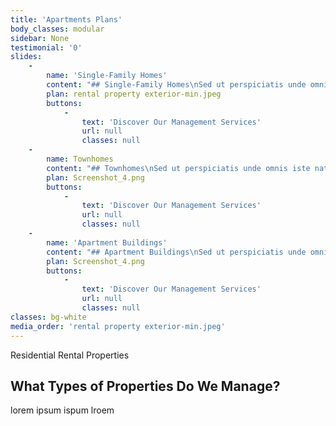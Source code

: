 ```yaml
---
title: 'Apartments Plans'
body_classes: modular
sidebar: None
testimonial: '0'
slides:
    -
        name: 'Single-Family Homes'
        content: "## Single-Family Homes\nSed ut perspiciatis unde omnis iste natus error sit voluptatem accusantium doloremque laudantium, totam rem aperiam, eaque ipsa quae ab illo inventore veritatis et quasi architecto beatae vitae dicta sunt explicabo. <br><br> error sit voluptatem accusantium doloremque laudantium, totam rem aperiam,  perspiciatis unde omnis "
        plan: rental property exterior-min.jpeg
        buttons:
            -
                text: 'Discover Our Management Services'
                url: null
                classes: null
    -
        name: Townhomes
        content: "## Townhomes\nSed ut perspiciatis unde omnis iste natus error sit voluptatem accusantium doloremque laudantium, totam rem aperiam, eaque ipsa quae ab illo inventore veritatis et quasi architecto beatae vitae dicta sunt explicabo. "
        plan: Screenshot_4.png
        buttons:
            -
                text: 'Discover Our Management Services'
                url: null
                classes: null
    -
        name: 'Apartment Buildings'
        content: "## Apartment Buildings\nSed ut perspiciatis unde omnis iste natus error sit voluptatem accusantium doloremque laudantium, totam rem aperiam, eaque ipsa quae ab illo inventore veritatis et quasi architecto beatae vitae dicta sunt explicabo. "
        plan: Screenshot_4.png
        buttons:
            -
                text: 'Discover Our Management Services'
                url: null
                classes: null
classes: bg-white
media_order: 'rental property exterior-min.jpeg'
---
```


<span class="pseudo--dash d-inline-block mx-auto items-center text-green-400">  Residential Rental Properties </span>
## What Types of Properties Do We Manage?
lorem ipsum ispum lroem